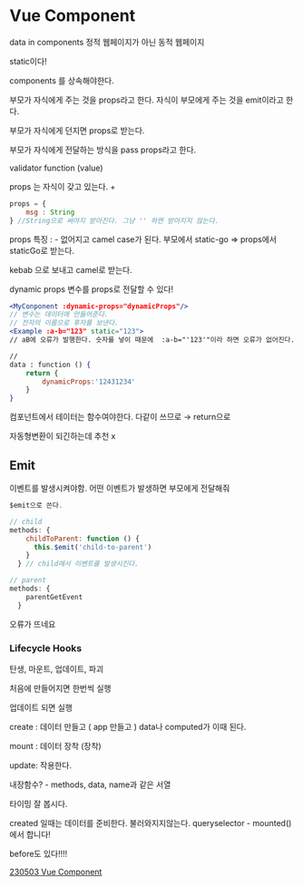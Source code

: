 # Vue Component

data in components 정적 웹페이지가 아닌 동적 웹페이지

static이다! 

components 를 상속해야한다. 

부모가 자식에게 주는 것을 props라고 한다. 자식이 부모에게 주는 것을 emit이라고 한다.

부모가 자식에게 던지면 props로 받는다. 

부모가 자식에게 전달하는 방식을 pass props라고 한다.

validator function (value)

props 는 자식이 갖고 있는다. + 

```jsx
props = {
	msg : String
} //String으로 써야지 받아진다. 그냥 '' 하면 받아지지 않는다.
```

props 특징 :  - 없어지고 camel case가 된다.  부모에서 static-go  ⇒ props에서 staticGo로 받는다.

kebab 으로 보내고 camel로 받는다.

dynamic props 변수를 props로 전달할 수 있다!

```jsx
<MyConponent :dynamic-props="dynamicProps"/>
// 변수는 데이터에 만들어준다.
// 전자의 이름으로 후자를 보낸다.
<Example :a-b="123" static="123">
// aB에 오류가 발행한다. 숫자를 넣이 때문에  :a-b="'123'"이라 하면 오류가 없어진다.

// 
data : function () {
	return {
		dynamicProps:'12431234'
	}
}
```

컴포넌트에서 테이터는 함수여야한다. 다같이 쓰므로 → return으로

자동형변환이 되긴하는데 추천 x

## Emit

이벤트를 발생시켜야함. 어떤 이벤트가 발생하면 부모에게 전달해줘

```jsx
$emit으로 쓴다. 

// child
methods: {
    childToParent: function () {
      this.$emit('child-to-parent')
    }
  } // child에서 이벤트를 발생시킨다.

// parent
methods: {
    parentGetEvent
  }
```

오류가 뜨네요 

### Lifecycle Hooks

탄생, 마운트, 업데이트, 파괴

처음에 만들어지면 한번씩 실행

업데이트 되면 실행

create : 데이터 만들고 ( app 만들고 ) data나 computed가 이때 된다.

mount : 데이터 장착 (장착)

update: 작용한다.

내장함수? - methods, data, name과 같은 서열

타이밍 잘 봅시다.

created 일때는 데이터를 준비한다. 불러와지지않는다. queryselector - mounted()에서 합니다!

before도 있다!!!!

[230503 Vue Component](https://www.notion.so/230503-Vue-Component-28ba8c76a5bc4bee91b671450567c797?pvs=21)
